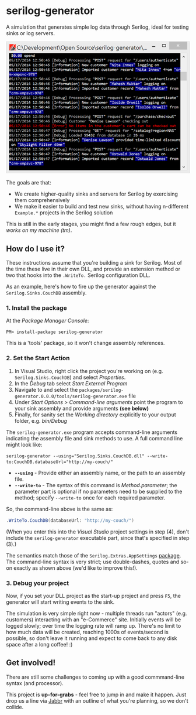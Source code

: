 serilog-generator
=================

A simulation that generates simple log data through Serilog, ideal for testing sinks or log servers.

![Screenshot](/asset/screenshot.png?raw=true)

The goals are that:

* We create higher-quality sinks and servers for Serilog by exercising them comprehensively
* We make it easier to build and test new sinks, without having n-different `Example.*` projects in the Serilog solution

This is still in the early stages, you might find a few rough edges, but it _works on my machine (tm)_.

How do I use it?
----------------

These instructions assume that you're building a sink for Serilog. Most of the time these live in their own DLL, and provide an extension method or two that hooks into the `.WriteTo.` Serilog configuration DLL.

As an example, here's how to fire up the generator against the `Serilog.Sinks.CouchDB` assembly.

### 1. Install the package

At the _Package Manager Console_:

```
PM> install-package serilog-generator
```

This is a 'tools' package, so it won't change assembly references.

### 2. Set the Start Action

1. In Visual Studio, right click the project you're working on (e.g. `Serilog.Sinks.CouchDB`) and select _Properties_.
2. In the _Debug_ tab select _Start External Program_
3. Navigate to and select the `packages/serilog-generator.0.0.0/tools/serilog-generator.exe` file
4. Under _Start Options > Command-line arguments_ point the program to your sink assembly and provide arguments **(see below)**
5. Finally, for sanity set the _Working directory_ explicitly to your output folder, e.g. _bin/Debug_

The `serilog-generator.exe` program accepts command-line arguments indicating the assembly file and sink methods to use. A full command line might look like:

```
serilog-generator --using="Serilog.Sinks.CouchDB.dll" --write-to:CouchDB.databaseUrl="http://my-couch/"
```

* **`--using`** - Provide either an assembly name, or the path to an assembly file.
* **`--write-to`** - The syntax of this command is _Method.parameter_; the parameter part is optional if no parameters need to be supplied to the method; specify `--write-to` once for each required parameter.

So, the command-line above is the same as:

```csharp
.WriteTo.CouchDB(databaseUrl: "http://my-couch/")
```

(When you enter this into the _Visual Studio_ project settings in step (4), don't include the `serilog-generator` executable part, since that's specified in step (3).)

The semantics match those of the `Serilog.Extras.AppSettings` [package](https://github.com/serilog/serilog/wiki/AppSettings). The command-line syntax is very strict; use double-dashes, quotes and so-on exactly as shown above (we'd like to improve this!).

### 3. Debug your project

Now, if you set your DLL project as the start-up project and press `F5`, the generator will start writing events to the sink.

The simulation is very simple right now - multiple threads run "actors" (e.g. customers) interacting with an "e-Commerce" site. Initially events will be logged slowly; over time the logging rate will ramp up. There's no limit to how much data will be created, reaching 1000s of events/second is possible, so don't leave it running and expect to come back to any disk space after a long coffee! :)

Get involved!
-------------

There are still some challenges to coming up with a good commmand-line syntax (and processor).

This project is **up-for-grabs** - feel free to jump in and make it happen. Just drop us a line via [Jabbr](https://jabbr.net/#/rooms/serilog) with an outline of what you're planning, so we don't collide.



